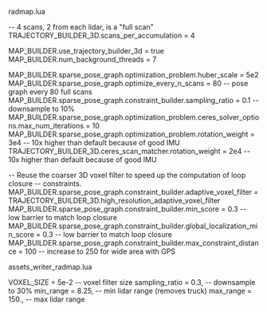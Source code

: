radmap.lua

-- 4 scans, 2 from each lidar, is a "full scan"
TRAJECTORY_BUILDER_3D.scans_per_accumulation = 4

MAP_BUILDER.use_trajectory_builder_3d = true 
MAP_BUILDER.num_background_threads = 7 

MAP_BUILDER.sparse_pose_graph.optimization_problem.huber_scale = 5e2 
MAP_BUILDER.sparse_pose_graph.optimize_every_n_scans = 80 -- pose graph every 80 full scans
MAP_BUILDER.sparse_pose_graph.constraint_builder.sampling_ratio = 0.1 -- downsample to 10%
MAP_BUILDER.sparse_pose_graph.optimization_problem.ceres_solver_options.max_num_iterations = 10
MAP_BUILDER.sparse_pose_graph.optimization_problem.rotation_weight = 3e4 -- 10x higher than default because of good IMU
TRAJECTORY_BUILDER_3D.ceres_scan_matcher.rotation_weight = 2e4 -- 10x higher than default because of good IMU

-- Reuse the coarser 3D voxel filter to speed up the computation of loop closure
-- constraints.
MAP_BUILDER.sparse_pose_graph.constraint_builder.adaptive_voxel_filter = TRAJECTORY_BUILDER_3D.high_resolution_adaptive_voxel_filter
MAP_BUILDER.sparse_pose_graph.constraint_builder.min_score = 0.3 -- low barrier to match loop closure
MAP_BUILDER.sparse_pose_graph.constraint_builder.global_localization_min_score = 0.3 -- low barrier to match loop closure
MAP_BUILDER.sparse_pose_graph.constraint_builder.max_constraint_distance = 100 -- increase to 250 for wide area with GPS

assets_writer_radmap.lua

VOXEL_SIZE = 5e-2 -- voxel filter size
sampling_ratio = 0.3, -- downsample to 30%
min_range = 8.25, -- min lidar range (removes truck)
max_range = 150., -- max lidar range
    

